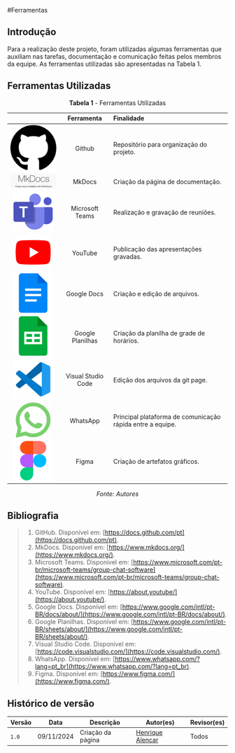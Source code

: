 #Ferramentas

## Introdução

Para a realização deste projeto, foram utilizadas algumas ferramentas que auxiliam nas tarefas, documentação e comunicação feitas pelos membros da equipe. As ferramentas utilizadas são apresentadas na Tabela 1.

## Ferramentas Utilizadas

<center>

**Tabela 1** - Ferramentas Utilizadas

|   | Ferramenta | Finalidade |
| :-: | :----------: | :---------- |
|<img src="../assets/ferramentas/github.png" width="200px">| Github | Repositório para organização do projeto. |
| <img src="../assets/ferramentas/mkdocs.jpg" width="180px"> | MkDocs | Criação da página de documentação. |
| <img src="../assets/ferramentas/teams.png" width="90px"> | Microsoft Teams | Realização e gravação de reuniões. |
| <img src="../assets/ferramentas/youtube.png" width="80px"> | YouTube | Publicação das apresentações gravadas. |
| <img src="../assets/ferramentas/docs.png" width="90px"> | Google Docs | Criação e edição de arquivos. |
| <img src="../assets/ferramentas/planilhas.png" width="90px"> | Google Planilhas | Criação da planilha de grade de horários. |
| <img src="../assets/ferramentas/vscode.png" width="90px"> | Visual Studio Code | Edição dos arquivos da git page. |
| <img src="../assets/ferramentas/wpp.png" width="80px"> | WhatsApp | Principal plataforma de comunicação rápida entre a equipe. |
| <img src="../assets/ferramentas/figma.png" width="90px"> | Figma | Criação de artefatos gráficos. |

_Fonte: Autores_

</center>

## Bibliografia

>1. GitHub. Disponível em: [https://docs.github.com/pt](https://docs.github.com/pt).
>2. MkDocs. Disponível em: [https://www.mkdocs.org/](https://www.mkdocs.org/).
>3. Microsoft Teams. Disponível em: [https://www.microsoft.com/pt-br/microsoft-teams/group-chat-software](https://www.microsoft.com/pt-br/microsoft-teams/group-chat-software).
>4. YouTube. Disponível em: [https://about.youtube/](https://about.youtube/).
>5. Google Docs. Disponível em: [https://www.google.com/intl/pt-BR/docs/about/](https://www.google.com/intl/pt-BR/docs/about/).
>6. Google Planilhas. Disponível em: [https://www.google.com/intl/pt-BR/sheets/about/](https://www.google.com/intl/pt-BR/sheets/about/).
>7. Visual Studio Code. Disponível em: [https://code.visualstudio.com/](https://code.visualstudio.com/).
>8. WhatsApp. Disponível em: [https://www.whatsapp.com/?lang=pt_br](https://www.whatsapp.com/?lang=pt_br).
>9. Figma. Disponível em: [https://www.figma.com/](https://www.figma.com/).

## Histórico de versão

| Versão | Data       | Descrição                                | Autor(es)                                                                                       | Revisor(es)                                                                                                                                    |
| ------ | ---------- | ---------------------------------------- | ----------------------------------------------------------------------------------------------- | ---------------------------------------------------------------------------------------------------------------------------------------------- |
| `1.0`  | 09/11/2024 | Criação da página                     | [Henrique Alencar](https://github.com/henryqma) | Todos |